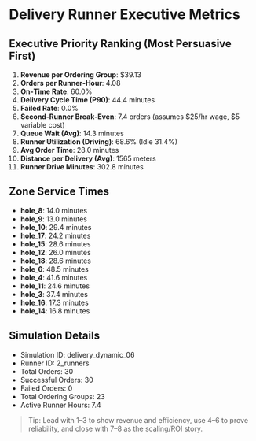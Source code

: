 # Delivery Runner Executive Metrics

## Executive Priority Ranking (Most Persuasive First)
1. **Revenue per Ordering Group**: $39.13
2. **Orders per Runner‑Hour**: 4.08
3. **On‑Time Rate**: 60.0%
4. **Delivery Cycle Time (P90)**: 44.4 minutes
5. **Failed Rate**: 0.0%
6. **Second‑Runner Break‑Even**: 7.4 orders (assumes $25/hr wage, $5 variable cost)
7. **Queue Wait (Avg)**: 14.3 minutes
8. **Runner Utilization (Driving)**: 68.6% (Idle 31.4%)
9. **Avg Order Time**: 28.0 minutes
10. **Distance per Delivery (Avg)**: 1565 meters
11. **Runner Drive Minutes**: 302.8 minutes

## Zone Service Times
- **hole_8**: 14.0 minutes
- **hole_9**: 13.0 minutes
- **hole_10**: 29.4 minutes
- **hole_17**: 24.2 minutes
- **hole_15**: 28.6 minutes
- **hole_12**: 26.0 minutes
- **hole_18**: 28.6 minutes
- **hole_6**: 48.5 minutes
- **hole_4**: 41.6 minutes
- **hole_11**: 24.6 minutes
- **hole_3**: 37.4 minutes
- **hole_16**: 17.3 minutes
- **hole_14**: 16.8 minutes


## Simulation Details
- Simulation ID: delivery_dynamic_06
- Runner ID: 2_runners
- Total Orders: 30
- Successful Orders: 30
- Failed Orders: 0
- Total Ordering Groups: 23
- Active Runner Hours: 7.4

> Tip: Lead with 1–3 to show revenue and efficiency, use 4–6 to prove reliability, and close with 7–8 as the scaling/ROI story.
